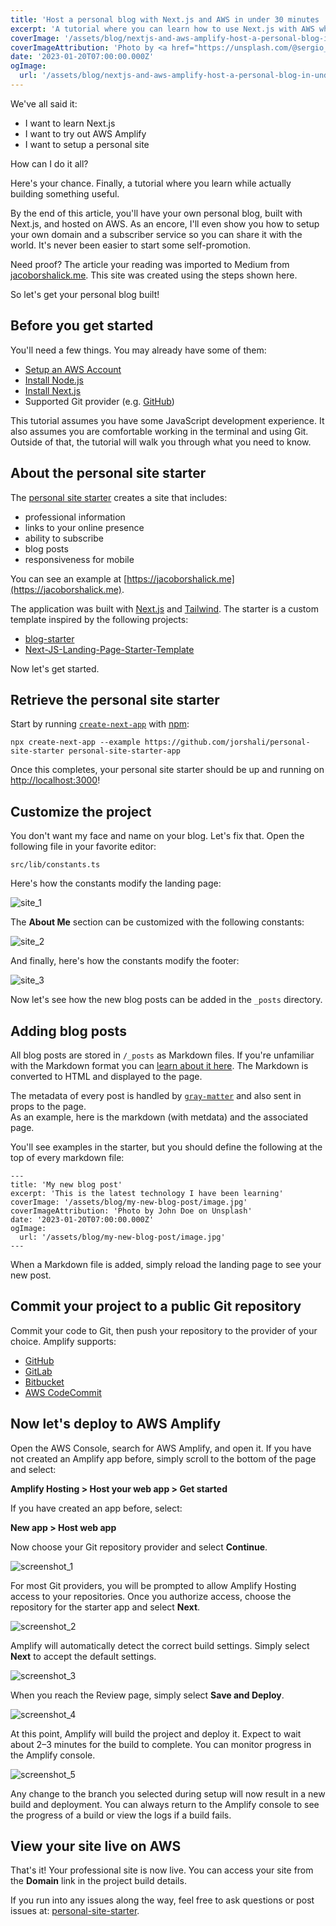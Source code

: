 ```yaml
---
title: 'Host a personal blog with Next.js and AWS in under 30 minutes '
excerpt: 'A tutorial where you can learn how to use Next.js with AWS while actually building something useful.'
coverImage: '/assets/blog/nextjs-and-aws-amplify-host-a-personal-blog-in-under-30-minutes/sergio-capuzzimati-Ihml-Sigf6s-unsplash.jpg'
coverImageAttribution: 'Photo by <a href="https://unsplash.com/@sergio_capuzzimati?utm_source=unsplash&utm_medium=referral&utm_content=creditCopyText">Sergio Capuzzimati</a> on <a href="https://unsplash.com/photos/Ihml-Sigf6s?utm_source=unsplash&utm_medium=referral&utm_content=creditCopyText">Unsplash</a>'
date: '2023-01-20T07:00:00.000Z'
ogImage:
  url: '/assets/blog/nextjs-and-aws-amplify-host-a-personal-blog-in-under-30-minutes/sergio-capuzzimati-Ihml-Sigf6s-unsplash.jpg'
---
```


We've all said it:

- I want to learn Next.js
- I want to try out AWS Amplify
- I want to setup a personal site

How can I do it all?

Here's your chance.  Finally, a tutorial where you learn while actually building something useful.

By the end of this article, you'll have your own personal blog, built with Next.js, and hosted on AWS.  As an encore, I'll even show you how to setup your own domain and a subscriber service so you can share it with the world.  It's never been easier to start some self-promotion.

Need proof?  The article your reading was imported to Medium from [jacoborshalick.me](https://jacoborshalick.me).  This site was created using the steps shown here.

So let's get your personal blog built!

## Before you get started

You'll need a few things.  You may already have some of them:

- [Setup an AWS Account](https://aws.amazon.com)
- [Install Node.js](https://nodejs.org)
- [Install Next.js](https://nextjs.org)
- Supported Git provider (e.g. [GitHub](https://github.com))

This tutorial assumes you have some JavaScript development experience.  It also assumes you are comfortable working in the terminal and using Git.  Outside of that, the tutorial will walk you through what you need to know.

## About the personal site starter

The [personal site starter](https://github.com/jorshali/personal-site-starter) creates a site that includes:

- professional information
- links to your online presence
- ability to subscribe
- blog posts
- responsiveness for mobile

You can see an example at [https://jacoborshalick.me](https://jacoborshalick.me).

The application was built with [Next.js](https://nextjs.org) and [Tailwind](https://tailwindcss.com).  The starter is a custom template inspired by the following projects:

- [blog-starter](https://github.com/vercel/next.js/tree/canary/examples/blog-starter)
- [Next-JS-Landing-Page-Starter-Template](https://github.com/ixartz/Next-JS-Landing-Page-Starter-Template)

Now let's get started.

## Retrieve the personal site starter

Start by running [`create-next-app`](https://github.com/vercel/next.js/tree/canary/packages/create-next-app) with [npm](https://docs.npmjs.com/cli/init):

`npx create-next-app --example https://github.com/jorshali/personal-site-starter personal-site-starter-app`

Once this completes, your personal site starter should be up and running on [http://localhost:3000](http://localhost:3000)!

## Customize the project

You don't want my face and name on your blog.  Let's fix that.  Open the following file in your favorite editor:

`src/lib/constants.ts`

Here's how the constants modify the landing page:

![site_1](/assets/blog/nextjs-and-aws-amplify-host-a-personal-blog-in-under-30-minutes/site_1.png "Site constants for hero landing page")

The __About Me__ section can be customized with the following constants:

![site_2](/assets/blog/nextjs-and-aws-amplify-host-a-personal-blog-in-under-30-minutes/site_2.png "Site constants for About Me section")

And finally, here's how the constants modify the footer:

![site_3](/assets/blog/nextjs-and-aws-amplify-host-a-personal-blog-in-under-30-minutes/site_3.png "Site constants for articles and footer")

Now let's see how the new blog posts can be added in the `_posts` directory.

## Adding blog posts

All blog posts are stored in `/_posts` as Markdown files.  If you're unfamiliar with the Markdown format you can [learn about it here](https://www.markdownguide.org/basic-syntax/).  The Markdown is converted to HTML and displayed to the page.

The metadata of every post is handled by [`gray-matter`](https://github.com/jonschlinkert/gray-matter) and also sent in props to the page.  
As an example, here is the markdown (with metdata) and the associated page.

You'll see examples in the starter, but you should define the following at the top of every markdown file:

```
---
title: 'My new blog post'
excerpt: 'This is the latest technology I have been learning'
coverImage: '/assets/blog/my-new-blog-post/image.jpg'
coverImageAttribution: 'Photo by John Doe on Unsplash'
date: '2023-01-20T07:00:00.000Z'
ogImage:
  url: '/assets/blog/my-new-blog-post/image.jpg'
---
```

When a Markdown file is added, simply reload the landing page to see your new post.

## Commit your project to a public Git repository

Commit your code to Git, then push your repository to the provider of your choice.  Amplify supports:

- [GitHub](https://github.com)
- [GitLab](https://about.gitlab.com)
- [Bitbucket](https://bitbucket.org)
- [AWS CodeCommit](https://aws.amazon.com/codecommit/)

## Now let's deploy to AWS Amplify

Open the AWS Console, search for AWS Amplify, and open it.  If you have not created an Amplify app before, simply scroll to the bottom of the page and select: 

__Amplify Hosting
\> Host your web app > Get started__

If you have created an app before, select:

__New app > Host web app__

Now choose your Git repository provider and select __Continue__.

![screenshot_1](/assets/blog/nextjs-and-aws-amplify-host-a-personal-blog-in-under-30-minutes/screenshot_1.png "Fig 2.  Choose your Git repository provider")

For most Git providers, you will be prompted to allow Amplify Hosting access to your repositories.  Once you authorize access, choose the repository for the starter app and select __Next__.

![screenshot_2](/assets/blog/nextjs-and-aws-amplify-host-a-personal-blog-in-under-30-minutes/screenshot_2.png "Fig 3.  Choose your Git repository")

Amplify will automatically detect the correct build settings.  Simply select __Next__ to accept the default settings.

![screenshot_3](/assets/blog/nextjs-and-aws-amplify-host-a-personal-blog-in-under-30-minutes/screenshot_3.png "Fig 4.  Accept the default build settings")

When you reach the Review page, simply select __Save and Deploy__.

![screenshot_4](/assets/blog/nextjs-and-aws-amplify-host-a-personal-blog-in-under-30-minutes/screenshot_4.png "Fig 5.  Review the settings and deploy")

At this point, Amplify will build the project and deploy it. Expect to wait about 2–3 minutes for the build to complete.  You can monitor progress in the Amplify console.

![screenshot_5](/assets/blog/nextjs-and-aws-amplify-host-a-personal-blog-in-under-30-minutes/screenshot_5.png "Fig 6.  Monitor the build progress")

Any change to the branch you selected during setup will now result in a new build and deployment.  You can always return to the Amplify console to see the progress of a build or view the logs if a build fails.

## View your site live on AWS

That's it!  Your professional site is now live.  You can access your site from the __Domain__ link in the project build details.

If you run into any issues along the way, feel free to ask questions or post issues at:  [personal-site-starter](https://github.com/jorshali/personal-site-starter).

